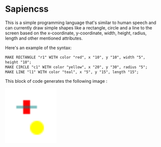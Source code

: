 # Sapiencss

This is a simple programming language that's similar to human speech and can currently draw simple shapes like a rectangle, circle and a line to the screen based on the x-coordinate, y-coordinate, width, height, radius, length and other mentioned attributes.

Here's an example of the syntax:

```
MAKE RECTANGLE "r1" WITH color "red", x "10", y "10", width "5", height "10";
MAKE CIRCLE "c1" WITH color "yellow", x "20", y "30", radius "5";
MAKE LINE "l1" WITH color "teal", x "5", y "15", length "15";
```

This block of code generates the following image :

![Hello world result](https://github.com/Manaswini1832/sapiencss/blob/master/hello_world_sapiencss.png?raw=true)
